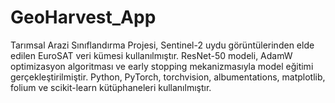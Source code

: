 # GeoHarvest_App
Tarımsal Arazi Sınıflandırma Projesi, Sentinel-2 uydu görüntülerinden elde edilen EuroSAT veri kümesi kullanılmıştır. ResNet-50 modeli,  AdamW optimizasyon algoritması ve early stopping mekanizmasıyla model eğitimi gerçekleştirilmiştir. Python, PyTorch, torchvision, albumentations, matplotlib, folium ve scikit-learn kütüphaneleri kullanılmıştır.
